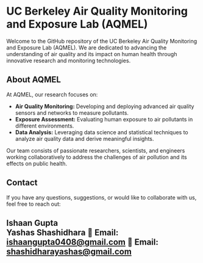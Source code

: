 # UC Berkeley Air Quality Monitoring and Exposure Lab (AQMEL)


Welcome to the GitHub repository of the UC Berkeley Air Quality Monitoring and Exposure Lab (AQMEL). We are dedicated to advancing the understanding of air quality and its impact on human health through innovative research and monitoring technologies.

## About AQMEL

At AQMEL, our research focuses on:
- **Air Quality Monitoring:** Developing and deploying advanced air quality sensors and networks to measure pollutants.
- **Exposure Assessment:** Evaluating human exposure to air pollutants in different environments.
- **Data Analysis:** Leveraging data science and statistical techniques to analyze air quality data and derive meaningful insights.

Our team consists of passionate researchers, scientists, and engineers working collaboratively to address the challenges of air pollution and its effects on public health.

## Contact

If you have any questions, suggestions, or would like to collaborate with us, feel free to reach out:

Ishaan Gupta  
Yashas Shashidhara 
📧 Email: [ishaangupta0408@gmail.com](mailto:ishaangupta0408@gmail.com) 
📧 Email: [shashidharayashas@gmail.com](mailto:shashidharayashas@gmail.com)
---
